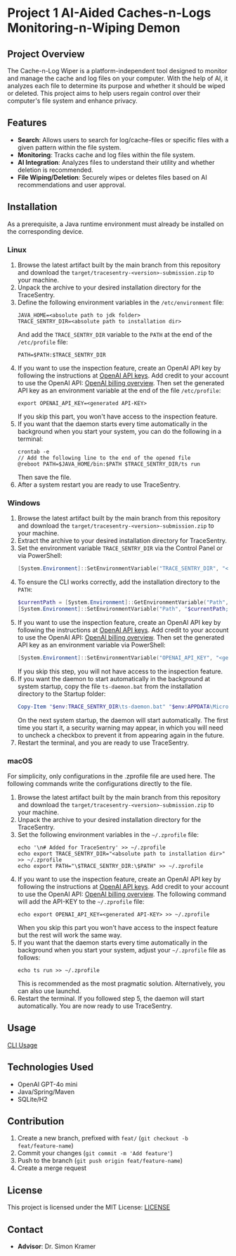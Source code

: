 # Project 1 AI-Aided Caches-n-Logs Monitoring-n-Wiping Demon

## Project Overview

The Cache-n-Log Wiper is a platform-independent tool designed to monitor and manage the cache and log files on your
computer. With the help of AI, it analyzes each file to determine its purpose and whether it should be wiped or deleted.
This project aims to help users regain control over their computer's file system and enhance privacy.

## Features

- **Search**: Allows users to search for log/cache-files or specific files with a given pattern within the file system.
- **Monitoring**: Tracks cache and log files within the file system.
- **AI Integration**: Analyzes files to understand their utility and whether deletion is recommended.
- **File Wiping/Deletion**: Securely wipes or deletes files based on AI recommendations and user approval.

## Installation

As a prerequisite, a Java runtime environment must already be installed on the corresponding device.

### Linux

1. Browse the latest artifact built by the main branch from this repository and download
   the `target/tracesentry-<version>-submission.zip` to your machine.
2. Unpack the archive to your desired installation directory for the TraceSentry.
3. Define the following environment variables in the `/etc/environment` file:
    ```
   JAVA_HOME=<absolute path to jdk folder>
   TRACE_SENTRY_DIR=<absolute path to installation dir>
   ```
   And add the `TRACE_SENTRY_DIR` variable to the `PATH` at the end of the `/etc/profile` file:
   ```
   PATH=$PATH:$TRACE_SENTRY_DIR
   ```
4. If you want to use the inspection feature, create an OpenAI API key by following the instructions
   at [OpenAI API keys](https://platform.openai.com/settings/organization/api-keys).
   Add credit to your account to use the OpenAI
   API: [OpenAI billing overview](https://platform.openai.com/settings/organization/billing/overview).
   Then set the generated API key as an environment variable at the end of the file `/etc/profile`:
    ```
    export OPENAI_API_KEY=<generated API-KEY>
    ```
   If you skip this part, you won't have access to the inspection feature.
5. If you want that the daemon starts every time automatically in the background when you start your system,
   you can do the following in a terminal:
    ```
   crontab -e
   // Add the following line to the end of the opened file
   @reboot PATH=$JAVA_HOME/bin:$PATH $TRACE_SENTRY_DIR/ts run
    ```
   Then save the file.
6. After a system restart you are ready to use TraceSentry.

### Windows

1. Browse the latest artifact built by the main branch from this repository and download
   the `target/tracesentry-<version>-submission.zip` to your machine.
2. Extract the archive to your desired installation directory for TraceSentry.
3. Set the environment variable `TRACE_SENTRY_DIR` via the Control Panel or via PowerShell:
    ```powershell
    [System.Environment]::SetEnvironmentVariable("TRACE_SENTRY_DIR", "<absolute path to the installation directory>", "User")
    ```
4. To ensure the CLI works correctly, add the installation directory to the `PATH`:
    ```powershell
    $currentPath = [System.Environment]::GetEnvironmentVariable("Path", "User")
    [System.Environment]::SetEnvironmentVariable("Path", "$currentPath;<absolute path to the installation directory>", "User")
    ```
5. If you want to use the inspection feature, create an OpenAI API key by following the instructions
   at [OpenAI API keys](https://platform.openai.com/settings/organization/api-keys).
   Add credit to your account to use the OpenAI
   API: [OpenAI billing overview](https://platform.openai.com/settings/organization/billing/overview).
   Then set the generated API key as an environment variable via PowerShell:
    ```powershell
    [System.Environment]::SetEnvironmentVariable("OPENAI_API_KEY", "<generated API key>", "User")
    ```
   If you skip this step, you will not have access to the inspection feature.
6. If you want the daemon to start automatically in the background at system startup, copy the file `ts-daemon.bat` from
   the installation directory to the Startup folder:
    ```powershell
    Copy-Item "$env:TRACE_SENTRY_DIR\ts-daemon.bat" "$env:APPDATA\Microsoft\Windows\Start Menu\Programs\Startup"
    ```
   On the next system startup, the daemon will start automatically.
   The first time you start it, a security warning may appear, in which you will need to uncheck a checkbox to prevent
   it from appearing again in the future.
7. Restart the terminal, and you are ready to use TraceSentry.

### macOS

For simplicity, only configurations in the .zprofile file are used here. The following commands write the configurations
directly to the file.

1. Browse the latest artifact built by the main branch from this repository and download
   the `target/tracesentry-<version>-submission.zip` to your machine.
2. Unpack the archive to your desired installation directory for the TraceSentry.
3. Set the following environment variables in the `~/.zprofile` file:
    ```
   echo '\n# Added for TraceSentry' >> ~/.zprofile
   echo export TRACE_SENTRY_DIR="<absolute path to installation dir>" >> ~/.zprofile
   echo export PATH="\$TRACE_SENTRY_DIR:\$PATH" >> ~/.zprofile
   ```
4. If you want to use the inspection feature, create an OpenAI API key by following the instructions
   at [OpenAI API keys](https://platform.openai.com/settings/organization/api-keys).
   Add credit to your account to use the OpenAI
   API: [OpenAI billing overview](https://platform.openai.com/settings/organization/billing/overview).
   The following command will add the API-KEY to the `~/.zprofile` file:
    ```
    echo export OPENAI_API_KEY=<generated API-KEY> >> ~/.zprofile
    ```
   When you skip this part you won't have access to the inspect feature but the rest will work the same way.
5. If you want that the daemon starts every time automatically in the background when you start your system,
   adjust your `~/.zprofile` file as follows:
   ```
   echo ts run >> ~/.zprofile
   ```
   This is recommended as the most pragmatic solution. Alternatively, you can also use launchd.
6. Restart the terminal. If you followed step 5, the daemon will start automatically. You are now ready to use
   TraceSentry.

## Usage

[CLI Usage](./docs/cli.md)

## Technologies Used

- OpenAI GPT-4o mini
- Java/Spring/Maven
- SQLite/H2

## Contribution

1. Create a new branch, prefixed with `feat/` (`git checkout -b feat/feature-name`)
2. Commit your changes (`git commit -m 'Add feature'`)
3. Push to the branch (`git push origin feat/feature-name`)
4. Create a merge request

## License

This project is licensed under the MIT License: [LICENSE](./LICENSE)

## Contact

- **Advisor**: Dr. Simon Kramer
